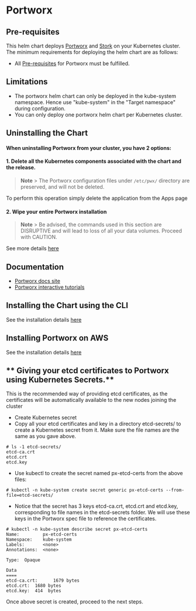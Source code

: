 # Portworx

## **Pre-requisites**

This helm chart deploys [Portworx](https://portworx.com/) and [Stork](https://docs.portworx.com/scheduler/kubernetes/stork.html) on your Kubernetes cluster. The minimum requirements for deploying the helm chart are as follows:

- All [Pre-requisites](https://docs.portworx.com/scheduler/kubernetes/install.html#prerequisites) for Portworx must be fulfilled.

## **Limitations**
* The portworx helm chart can only be deployed in the kube-system namespace. Hence use "kube-system" in the "Target namespace" during configuration.
* You can only deploy one portworx helm chart per Kubernetes cluster.

## **Uninstalling the Chart**

#### When uninstalling Portworx from your cluster, you have 2 options:

#### **1. Delete all the Kubernetes components associated with the chart and the release.**

> **Note** > The Portworx configuration files under `/etc/pwx/` directory are preserved, and will not be deleted.

To perform this operation simply delete the application from the Apps page

#### **2. Wipe your entire Portworx installation**
> **Note** > Be advised, the commands used in this section are DISRUPTIVE and will lead to loss of all your data volumes. Proceed with CAUTION.

See more details [here](https://2.1.docs.portworx.com/portworx-install-with-kubernetes/install-px-helm/#uninstall)

## **Documentation**
* [Portworx docs site](https://docs.portworx.com/install-with-other/rancher/rancher-2.x/#step-1-install-rancher)
* [Portworx interactive tutorials](https://docs.portworx.com/scheduler/kubernetes/px-k8s-interactive.html)

## **Installing the Chart using the CLI**

See the installation details [here](https://2.1.docs.portworx.com/portworx-install-with-kubernetes/install-px-helm/)

## **Installing Portworx on AWS**
 
See the installation details [here](https://2.1.docs.portworx.com/cloud-references/auto-disk-provisioning/aws)

## ** Giving your etcd certificates to Portworx using Kubernetes Secrets.**
This is the recommended way of providing etcd certificates, as the certificates will be automatically available to the new nodes joining the cluster

* Create Kubernetes secret
* Copy all your etcd certificates and key in a directory etcd-secrets/ to create a Kubernetes secret from it. Make sure the file names are the same as you gave above.

```
# ls -1 etcd-secrets/
etcd-ca.crt
etcd.crt
etcd.key
```

* Use kubectl to create the secret named px-etcd-certs from the above files:
```
# kubectl -n kube-system create secret generic px-etcd-certs --from-file=etcd-secrets/
```

* Notice that the secret has 3 keys etcd-ca.crt, etcd.crt and etcd.key, corresponding to file names in the etcd-secrets folder. We will use these keys in the Portworx spec file to reference the certificates.

```
# kubectl -n kube-system describe secret px-etcd-certs
Name:         px-etcd-certs
Namespace:    kube-system
Labels:       <none>
Annotations:  <none>

Type:  Opaque

Data
====
etcd-ca.crt:      1679 bytes
etcd.crt:  1680 bytes
etcd.key:  414  bytes
```
Once above secret is created, proceed to the next steps.
